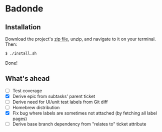 # Badonde

## Installation

Download the project's [zip file](https://github.com/DavdRoman/Badonde/archive/master.zip), unzip, and navigate to it on your terminal. Then:

```bash
$ ./install.sh
```

Done!

## What's ahead

- [ ] Test coverage
- [x] Derive epic from subtasks' parent ticket
- [ ] Derive need for UI/unit test labels from Git diff
- [ ] Homebrew distribution
- [x] Fix bug where labels are sometimes not attached (by fetching all label pages)
- [ ] Derive base branch dependency from "relates to" ticket attribute
